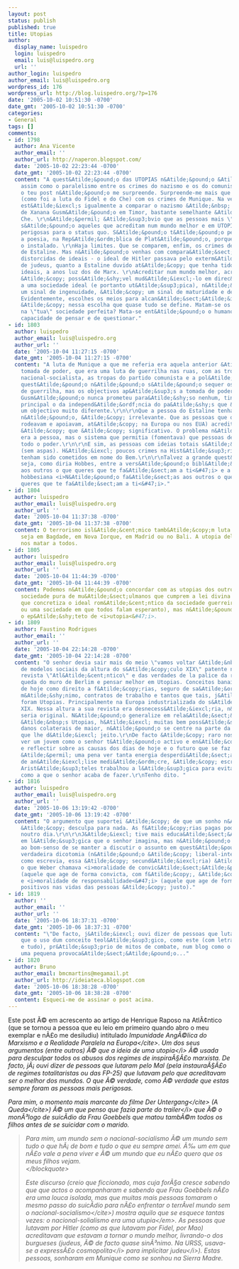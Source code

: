 ```yaml
---
layout: post
status: publish
published: true
title: Utopias
author:
  display_name: luispedro
  login: luispedro
  email: luis@luispedro.org
  url: ''
author_login: luispedro
author_email: luis@luispedro.org
wordpress_id: 176
wordpress_url: http://blog.luispedro.org/?p=176
date: '2005-10-02 10:51:30 -0700'
date_gmt: '2005-10-02 10:51:30 -0700'
categories:
- General
tags: []
comments:
- id: 1798
  author: Ana Vicente
  author_email: ''
  author_url: http://naperon.blogspot.com/
  date: '2005-10-02 22:23:44 -0700'
  date_gmt: '2005-10-02 22:23:44 -0700'
  content: "A quest&Atilde;&pound;o das UTOPIAS n&Atilde;&pound;o &Atilde;&copy; nova,
    assim como o paralelismo entre os crimes do nazismo e os do comunismo. Por isso,
    o teu post n&Atilde;&pound;o me surpreende. Surpreende-me mais que compares guerrilha
    (como foi a luta do Fidel e do Che) com os crimes de Munique. Na verdade, ao faz&Atilde;&ordf;-lo,
    est&Atilde;&iexcl;s igualmente a comparar o nazismo &Atilde;&nbsp; guerrrilha
    de Xanana Gusm&Atilde;&pound;o em Timor, bastante semelhante &Atilde;&nbsp; de
    Che. \r\n&Atilde;&permil; &Atilde;&sup3;bvio que as pessoas mais \"perigosas\"
    s&Atilde;&pound;o aqueles que acreditam num mundo melhor e em UTOPIAS. S&Atilde;&pound;o
    perigosas para o status quo. S&Atilde;&pound;o t&Atilde;&pound;o perigosas como
    a poesia, na Rep&Atilde;&ordm;blica de Plat&Atilde;&pound;o, porque descontrolam
    o instalado. \r\nHaja limites. Que se comparem, enfim, os crimes de Hitler aos
    de Estaline. Mas n&Atilde;&pound;o venhas com compara&Atilde;&sect;&Atilde;&micro;es
    distorcidas de ideais - o ideal de Hitler passava pelo exterm&Atilde;&shy;nio
    de judeus, quanto a Estaline duvido at&Atilde;&copy; que tenha tido quaisquer
    ideais, a anos luz dos de Marx. \r\nAcreditar num mundo melhor, acreditar que
    &Atilde;&copy; poss&Atilde;&shy;vel mud&Atilde;&iexcl;-lo em direc&Atilde;&sect;&Atilde;&pound;o
    a uma sociedade ideal (e portanto ut&Atilde;&sup3;pica), n&Atilde;&pound;o &Atilde;&copy;
    um sinal de ingenuidade, &Atilde;&copy; um sinal de maturidade e de intelig&Atilde;&ordf;ncia.
    Evidentemente, escolhes os meios para alcan&Atilde;&sect;&Atilde;&iexcl;-lo. E
    &Atilde;&copy; nessa escolha que quase tudo se define. Matam-se os sonhadores
    na \"tua\" sociedade perfeita? Mata-se ent&Atilde;&pound;o o humano e qualquer
    capacidade de pensar e de questionar."
- id: 1803
  author: luispedro
  author_email: luis@luispedro.org
  author_url: ''
  date: '2005-10-04 11:27:15 -0700'
  date_gmt: '2005-10-04 11:27:15 -0700'
  content: "A luta de Munique a que me referia era aquela anterior &Atilde;&nbsp;
    tomada de poder, que era uma luta de guerrilha nas ruas, com as tropas do partido
    nacional-socialista, as tropas do partido comunista e a pol&Atilde;&shy;cia.\r\n\r\nA
    quest&Atilde;&pound;o n&Atilde;&pound;o s&Atilde;&pound;o sequer os meios da luta
    de guerrilha, mas os objectivos ap&Atilde;&sup3;s a tomada de poder.\r\n\r\nXanana
    Gusm&Atilde;&pound;o nunca prometeu para&Atilde;&shy;so nenhum, tinha o objectivo
    principal o da independ&Atilde;&ordf;ncia do pa&Atilde;&shy;s que &Atilde;&copy;
    um objectivo muito diferente.\r\n\r\nQue a pessoa do Estaline tenha ideais ou
    n&Atilde;&pound;o, &Atilde;&copy; irrelevante. Que as pessoas que o rodeavam (o
    rodeavam e apoiavam, at&Atilde;&copy; na Europa ou nos EUA) acreditavam piamente
    &Atilde;&copy; que &Atilde;&copy; significativo. O problema n&Atilde;&pound;o
    era a pessoa, mas o sistema que permitia (fomentava) que pessoas destas tivessem
    todo o poder.\r\n\r\nE sim, as pessoas com ideias totais s&Atilde;&pound;o perigosas
    (sem aspas). H&Atilde;&iexcl; poucos crimes na Hist&Atilde;&sup3;ria que n&Atilde;&pound;o
    tenham sido cometidos em nome do Bem.\r\n\r\nTalvez a grande quest&Atilde;&pound;o
    seja, como diria Hobbes, entre a vers&Atilde;&pound;o bibl&Atilde;&shy;ca <i>Faz
    aos outros o que queres que te fa&Atilde;&sect;am a ti<&#47;i> e a vers&Atilde;&pound;o
    hobbesiana <i>N&Atilde;&pound;o fa&Atilde;&sect;as aos outros o que n&Atilde;&pound;o
    queres que te fa&Atilde;&sect;am a ti<&#47;i>."
- id: 1804
  author: luispedro
  author_email: luis@luispedro.org
  author_url: ''
  date: '2005-10-04 11:37:38 -0700'
  date_gmt: '2005-10-04 11:37:38 -0700'
  content: O terrorismo isl&Atilde;&cent;mico tamb&Atilde;&copy;m luta por uma utopia,
    seja em Bagdade, em Nova Iorque, em Madrid ou no Bali. A utopia deles passa por
    nos matar a todos.
- id: 1805
  author: luispedro
  author_email: luis@luispedro.org
  author_url: ''
  date: '2005-10-04 11:44:39 -0700'
  date_gmt: '2005-10-04 11:44:39 -0700'
  content: Podemos n&Atilde;&pound;o concordar com as utopias dos outros (seja uma
    sociedade pura de mu&Atilde;&sect;ulmanos que cumprem a lei divina ou uma sociedade
    que concretiza o ideal rom&Atilde;&cent;ntico da sociedade guerreira e vitoriosa,
    ou uma sociedade em que todos falam esperanto), mas n&Atilde;&pound;o lhes tira
    o ep&Atilde;&shy;teto de <i>utopia<&#47;i>.
- id: 1809
  author: Faustino Rodrigues
  author_email: ''
  author_url: ''
  date: '2005-10-04 22:14:28 -0700'
  date_gmt: '2005-10-04 22:14:28 -0700'
  content: "O senhor devia sair mais do meio \"vamos voltar &Atilde;&nbsp; aus&Atilde;&ordf;ncia
    de modelos sociais da altura do s&Atilde;&copy;culo XIX\" patente na sua bem amada
    revista \"Atl&Atilde;&cent;ntico\" e das verdades de la palice da ressaca p&Atilde;&sup3;s
    queda do muro de Berlim e pensar melhor em Utopias. Conceitos banais dos dias
    de hoje como direito a f&Atilde;&copy;rias, seguro de sa&Atilde;&ordm;de, sal&Atilde;&iexcl;rio
    m&Atilde;&shy;nimo, contratos de trabalho e tantos que tais, j&Atilde;&iexcl;
    foram Utopias. Principalmente na Europa industrializada do s&Atilde;&copy;culo
    XIX. Nessa altura a sua revista era desnecess&Atilde;&iexcl;ria, n&Atilde;&pound;o
    seria original. N&Atilde;&pound;o generalize em rela&Atilde;&sect;&Atilde;&pound;o
    &Atilde;&nbsp;s Utopias, h&Atilde;&iexcl; muitas bem poss&Atilde;&shy;veis e sem
    danos colaterais de maior, n&Atilde;&pound;o se centre na parte da Hist&Atilde;&sup3;ria
    que lhe d&Atilde;&iexcl; jeito.\r\nDe facto &Atilde;&copy; raro nos dias de hoje
    ver um jovem como o senhor t&Atilde;&pound;o activo e en&Atilde;&copy;rgico raciocinar
    e reflectir sobre as causas dos dias de hoje e o futuro que se faz todos os dias.
    &Atilde;&permil; uma pena ver tanta energia desperdi&Atilde;&sect;ada em trabalho
    de an&Atilde;&iexcl;lise medi&Atilde;&ordm;cre, &Atilde;&copy; escrever para nada.
    Arist&Atilde;&sup3;teles trabalhou a l&Atilde;&sup3;gica para evitar fal&Atilde;&iexcl;cias
    como a que o senhor acaba de fazer.\r\nTenho dito. "
- id: 1816
  author: luispedro
  author_email: luis@luispedro.org
  author_url: ''
  date: '2005-10-06 13:19:42 -0700'
  date_gmt: '2005-10-06 13:19:42 -0700'
  content: "O argumento que suportei &Atilde;&copy; de que um sonho n&Atilde;&pound;o
    &Atilde;&copy; desculpa para nada. As f&Atilde;&copy;rias pagas podemos discutir
    noutro dia.\r\n\r\nJ&Atilde;&iexcl; tive mais educa&Atilde;&sect;&Atilde;&pound;o
    em l&Atilde;&sup3;gica que o senhor imagina, mas n&Atilde;&pound;o se substitui
    ao bom-senso de se manter a discutir o assunto em quest&Atilde;&pound;o.\r\n\r\nA
    verdadeira dicotomia (n&Atilde;&pound;o &Atilde;&copy; liberal-interven&Atilde;&sect;&Atilde;&pound;o
    como escrevia, essa &Atilde;&copy; secund&Atilde;&iexcl;ria) &Atilde;&copy; entre
    o que Weber chamava <i>moralidade de convic&Atilde;&sect;&Atilde;&pound;o<&#47;i>
    (aquele que age de forma convicta, com f&Atilde;&copy;, &Atilde;&copy; justo)
    e <i>moralidade de responsabilidade<&#47;i> (aquele que age de forma a ter resultados
    positivos nas vidas das pessoas &Atilde;&copy; justo)."
- id: 1819
  author: ''
  author_email: ''
  author_url: ''
  date: '2005-10-06 18:37:31 -0700'
  date_gmt: '2005-10-06 18:37:31 -0700'
  content: "\"De facto, j&Atilde;&iexcl; ouvi dizer de pessoas que lutaram pelo Mal\"\r\n\r\nEspero
    que o uso dum conceito teol&Atilde;&sup3;gico, como este (com letra mai&Atilde;&ordm;scula
    e tudo), pr&Atilde;&sup3;prio de mitos de combate, num blog como o teu, seja apenas
    uma pequena provoca&Atilde;&sect;&Atilde;&pound;o..."
- id: 1820
  author: Bruno
  author_email: bmcmartins@megamail.pt
  author_url: http://ideiateca.blogspot.com
  date: '2005-10-06 18:38:28 -0700'
  date_gmt: '2005-10-06 18:38:28 -0700'
  content: Esqueci-me de assinar o post acima.
---
```

<p>Este post &Atilde;&copy; em acrescento ao artigo de Henrique Raposo na Atl&Atilde;&cent;ntico (que se tornou a pessoa que eu leio em primeiro quando abro o meu exemplar e n&Atilde;&pound;o me desiludiu) intitulado <cite>Impunidade Ang&Atilde;&copy;lica do Marxismo e a Realidade Paralela na Europa<&#47;cite>. Um dos seus argumentos (entre outros) &Atilde;&copy; que a ideia de uma <i>utopia<&#47;i> &Atilde;&copy; usada para desculpar todos os abusos dos regimes de inspira&Atilde;&sect;&Atilde;&pound;o marxista. De facto, j&Atilde;&iexcl; ouvi dizer de pessoas que lutaram pelo Mal (pela instaura&Atilde;&sect;&Atilde;&pound;o de regimes totalitaristas ou das FP-25) que lutavam pelo que acreditavam ser o melhor dos mundos. O que &Atilde;&copy; verdade, como &Atilde;&copy; verdade que estas sempre foram as pessoas mais perigosas.</p>
<p>Para mim, o momento mais marcante do filme <cite>Der Untergang<&#47;cite> (<cite>A Queda<&#47;cite>) &Atilde;&copy; um que penso que fazia parte do <i>trailer<&#47;i> que &Atilde;&copy; o mon&Atilde;&sup3;logo de suic&Atilde;&shy;dio da Frau Goebbels que matou tamb&Atilde;&copy;m todos os filhos antes de se suicidar com o marido.</p>
<blockquote><p>
Para mim, um mundo sem o nacional-socialismo &Atilde;&copy; um mundo sem tudo o que h&Atilde;&iexcl; de bom e tudo o que eu sempre amei. &Atilde;&permil; um em que n&Atilde;&pound;o vale a pena viver e &Atilde;&copy; um mundo que eu n&Atilde;&pound;o quero que os meus filhos vejam.<br />
<&#47;blockquote></p>
<p>Este discurso (creio que ficcionado, mas cuja for&Atilde;&sect;a cresce sabendo que que actos o acompanharam e sabendo que Frau Goebbels n&Atilde;&pound;o era uma louca isolada, mas que muitas mais pessoas tomaram o mesmo passo do suic&Atilde;&shy;dio para n&Atilde;&pound;o enfrentar o terr&Atilde;&shy;vel <cite>mundo sem o nacional-socialismo<&#47;cite>) mostra aquilo que se esquece tantas vezes: <em>o nacional-solialismo era uma utupia<&#47;em>. As pessoas que lutavam por Hitler (como as que lutavam por Fidel, por Mao) acreditavam que estavam a tornar o mundo melhor, livrando-o dos burgueses (judeus, &Atilde;&copy; de facto quase sin&Atilde;&sup3;nimo. Na URSS, usava-se a express&Atilde;&pound;o <i>cosmopolita<&#47;i> para implicitar <i>judeu<&#47;i>). Estas pessoas, sonharam em Munique como se sonhou na Sierra Madre.</p>
